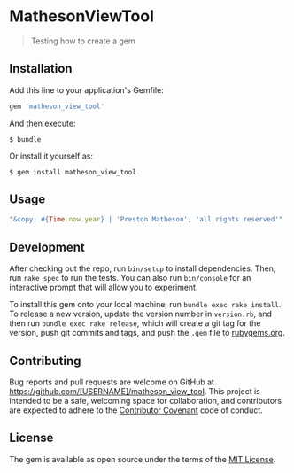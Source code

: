 # MathesonViewTool

> Testing how to create a gem

## Installation

Add this line to your application's Gemfile:

```ruby
gem 'matheson_view_tool'
```

And then execute:

    $ bundle

Or install it yourself as:

    $ gem install matheson_view_tool

## Usage

```ruby
"&copy; #{Time.now.year} | 'Preston Matheson'; 'all rights reserved'"
```

## Development

After checking out the repo, run `bin/setup` to install dependencies. Then, run `rake spec` to run the tests. You can also run `bin/console` for an interactive prompt that will allow you to experiment.

To install this gem onto your local machine, run `bundle exec rake install`. To release a new version, update the version number in `version.rb`, and then run `bundle exec rake release`, which will create a git tag for the version, push git commits and tags, and push the `.gem` file to [rubygems.org](https://rubygems.org).

## Contributing

Bug reports and pull requests are welcome on GitHub at https://github.com/[USERNAME]/matheson_view_tool. This project is intended to be a safe, welcoming space for collaboration, and contributors are expected to adhere to the [Contributor Covenant](http://contributor-covenant.org) code of conduct.


## License

The gem is available as open source under the terms of the [MIT License](http://opensource.org/licenses/MIT).

